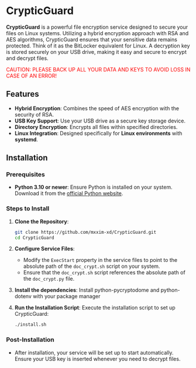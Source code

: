 # CrypticGuard

**CrypticGuard** is a powerful file encryption service designed to secure your files on Linux systems. Utilizing a hybrid encryption approach with RSA and AES algorithms, CrypticGuard ensures that your sensitive data remains protected. Think of it as the BitLocker equivalent for Linux. A decryption key is stored securely on your USB drive, making it easy and secure to encrypt and decrypt files.

<span style="color:red">CAUTION: PLEASE BACK UP ALL YOUR DATA AND KEYS TO AVOID LOSS IN CASE OF AN ERROR!</span>

## Features

- **Hybrid Encryption**: Combines the speed of AES encryption with the security of RSA.
- **USB Key Support**: Use your USB drive as a secure key storage device.
- **Directory Encryption**: Encrypts all files within specified directories.
- **Linux Integration**: Designed specifically for **Linux environments** with **systemd**.

## Installation

### Prerequisites

- **Python 3.10 or newer**: Ensure Python is installed on your system. Download it from the [official Python website](https://www.python.org/).

### Steps to Install

1. **Clone the Repository**:

   ```bash
   git clone https://github.com/mxxim-xd/CrypticGuard.git
   cd CrypticGuard
   ```

2. **Configure Service Files**:

   - Modify the `ExecStart` property in the service files to point to the absolute path of the `doc_crypt.sh` script on your system.
   - Ensure that the `doc_crypt.sh` script references the absolute path of the `doc_crypt.py` file.

3. **Install the dependencies**:
   Install python-pycryptodome and python-dotenv with your package manager

4. **Run the Installation Script**:
   Execute the installation script to set up CrypticGuard:
   ```bash
   ./install.sh
   ```

### Post-Installation

- After installation, your service will be set up to start automatically. Ensure your USB key is inserted whenever you need to decrypt files.
